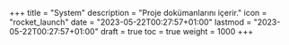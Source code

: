 +++
title = "System"
description = "Proje dokümanlarını içerir."
icon = "rocket_launch"
date = "2023-05-22T00:27:57+01:00"
lastmod = "2023-05-22T00:27:57+01:00"
draft = true
toc = true
weight = 1000
+++